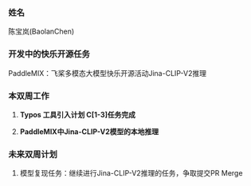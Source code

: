 ### 姓名

陈宝岚(BaolanChen)

### 开发中的快乐开源任务

PaddleMIX：飞桨多模态大模型快乐开源活动Jina-CLIP-V2推理

### 本双周工作

1. **Typos 工具引入计划 C[1-3]任务完成**

2. **PaddleMIX中Jina-CLIP-V2模型的本地推理**


### 未来双周计划

1. 模型复现任务：继续进行Jina-CLIP-V2推理的任务，争取提交PR Merge
